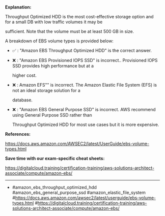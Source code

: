 **Explanation:**

Throughput Optimized HDD is the most cost-effective storage option and for a small DB with low traffic volumes it may be

sufficient. Note that the volume must be at least 500 GB in size.

A breakdown of EBS volume types is provided below:

- ✅ :  "Amazon EBS Throughput Optimized HDD" is the correct answer.

- ❌ :  "Amazon EBS Provisioned IOPS SSD" is incorrect.. Provisioned IOPS SSD provides high performance but at a

  higher cost.

- ❌ :  Amazon EFS"" is incorrect. The Amazon Elastic File System (EFS) is not an ideal storage solution for a

  database.

- ❌ :  "Amazon EBS General Purpose SSD" is incorrect. AWS recommend using General Purpose SSD rather than

  Throughput Optimized HDD for most use cases but it is more expensive.

**References:**

<https://docs.aws.amazon.com/AWSEC2/latest/UserGuide/ebs-volume-types.html>

**Save time with our exam-specific cheat sheets:**

<https://digitalcloud.training/certification-training/aws-solutions-architect-associate/compute/amazon-ebs/>

----

- #amazon_ebs_throughput_optimized_hdd #amazon_ebs_general_purpose_ssd #amazon_elastic_file_system #<https://docs.aws.amazon.com/awsec2/latest/userguide/ebs-volume-types.html> #<https://digitalcloud.training/certification-training/aws-solutions-architect-associate/compute/amazon-ebs/>
